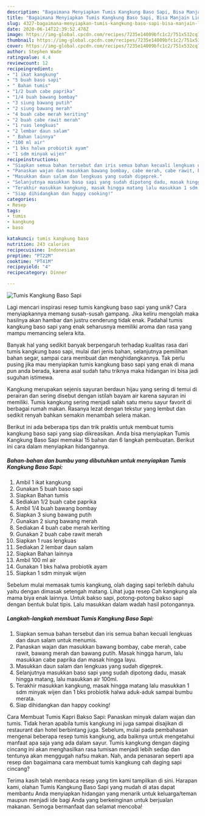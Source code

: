 ```yaml
---
description: "Bagaimana Menyiapkan Tumis Kangkung Baso Sapi, Bisa Manjain Lidah"
title: "Bagaimana Menyiapkan Tumis Kangkung Baso Sapi, Bisa Manjain Lidah"
slug: 4327-bagaimana-menyiapkan-tumis-kangkung-baso-sapi-bisa-manjain-lidah
date: 2020-06-14T22:39:52.478Z
image: https://img-global.cpcdn.com/recipes/7235e14009bfc1c2/751x532cq70/tumis-kangkung-baso-sapi-foto-resep-utama.jpg
thumbnail: https://img-global.cpcdn.com/recipes/7235e14009bfc1c2/751x532cq70/tumis-kangkung-baso-sapi-foto-resep-utama.jpg
cover: https://img-global.cpcdn.com/recipes/7235e14009bfc1c2/751x532cq70/tumis-kangkung-baso-sapi-foto-resep-utama.jpg
author: Stephen Wade
ratingvalue: 4.4
reviewcount: 12
recipeingredient:
- "1 ikat kangkung"
- "5 buah baso sapi"
- " Bahan tumis"
- "1/2 buah cabe paprika"
- "1/4 buah bawang bombay"
- "3 siung bawang putih"
- "2 siung bawang merah"
- "4 buah cabe merah keriting"
- "2 buah cabe rawit merah"
- "1 ruas lengkuas"
- "2 lembar daun salam"
- " Bahan lainnya"
- "100 ml air"
- "1 bks halwa probiotik ayam"
- "1 sdm minyak wijen"
recipeinstructions:
- "Siapkan semua bahan tersebut dan iris semua bahan kecuali lengkuas dan daun salam untuk menumis."
- "Panaskan wajan dan masukkan bawang bombay, cabe merah, cabe rawit, bawang merah dan bawang putih. Masak hingga harum, lalu masukkan cabe paprika dan masak hingga layu."
- "Masukkan daun salam dan lengkuas yang sudah digeprek."
- "Selanjutnya masukkan baso sapi yang sudah dipotong dadu, masak hingga matang, lalu masukkan air 100ml."
- "Terakhir masukkan kangkung, masak hingga matang lalu masukkan 1 sdm minyak wijen dan 1 bks probiotik halwa aduk-aduk sampai bumbu merata."
- "Siap dihidangkan dan happy cooking!"
categories:
- Resep
tags:
- tumis
- kangkung
- baso

katakunci: tumis kangkung baso 
nutrition: 243 calories
recipecuisine: Indonesian
preptime: "PT22M"
cooktime: "PT41M"
recipeyield: "4"
recipecategory: Dinner

---
```



![Tumis Kangkung Baso Sapi](https://img-global.cpcdn.com/recipes/7235e14009bfc1c2/751x532cq70/tumis-kangkung-baso-sapi-foto-resep-utama.jpg)

Lagi mencari inspirasi resep tumis kangkung baso sapi yang unik? Cara menyiapkannya memang susah-susah gampang. Jika keliru mengolah maka hasilnya akan hambar dan justru cenderung tidak enak. Padahal tumis kangkung baso sapi yang enak seharusnya memiliki aroma dan rasa yang mampu memancing selera kita.

Banyak hal yang sedikit banyak berpengaruh terhadap kualitas rasa dari tumis kangkung baso sapi, mulai dari jenis bahan, selanjutnya pemilihan bahan segar, sampai cara membuat dan menghidangkannya. Tak perlu pusing jika mau menyiapkan tumis kangkung baso sapi yang enak di mana pun anda berada, karena asal sudah tahu triknya maka hidangan ini bisa jadi suguhan istimewa.

Kangkung merupakan sejenis sayuran berdaun hijau yang sering di temui di perairan dan sering disebut dengan istilah bayam air karena sayuran ini memiliki. Tumis kangkung sering menjadi salah satu menu sayur favorit di berbagai rumah makan. Rasanya lezat dengan tekstur yang lembut dan sedikit renyah bahkan semakin menambah selera makan.


Berikut ini ada beberapa tips dan trik praktis untuk membuat tumis kangkung baso sapi yang siap dikreasikan. Anda bisa menyiapkan Tumis Kangkung Baso Sapi memakai 15 bahan dan 6 langkah pembuatan. Berikut ini cara dalam menyiapkan hidangannya.

<!--inarticleads1-->

##### Bahan-bahan dan bumbu yang dibutuhkan untuk menyiapkan Tumis Kangkung Baso Sapi:

1. Ambil 1 ikat kangkung
1. Gunakan 5 buah baso sapi
1. Siapkan  Bahan tumis
1. Sediakan 1/2 buah cabe paprika
1. Ambil 1/4 buah bawang bombay
1. Siapkan 3 siung bawang putih
1. Gunakan 2 siung bawang merah
1. Sediakan 4 buah cabe merah keriting
1. Gunakan 2 buah cabe rawit merah
1. Siapkan 1 ruas lengkuas
1. Sediakan 2 lembar daun salam
1. Siapkan  Bahan lainnya
1. Ambil 100 ml air
1. Gunakan 1 bks halwa probiotik ayam
1. Siapkan 1 sdm minyak wijen


Sebelum mulai memasak tumis kangkung, olah daging sapi terlebih dahulu yaitu dengan dimasak setengah matang. Lihat juga resep Cah kangkung ala mama biya enak lainnya. Untuk bakso sapi, potong-potong bakso sapi dengan bentuk bulat tipis. Lalu masukkan dalam wadah hasil potongannya. 

<!--inarticleads2-->

##### Langkah-langkah membuat Tumis Kangkung Baso Sapi:

1. Siapkan semua bahan tersebut dan iris semua bahan kecuali lengkuas dan daun salam untuk menumis.
1. Panaskan wajan dan masukkan bawang bombay, cabe merah, cabe rawit, bawang merah dan bawang putih. Masak hingga harum, lalu masukkan cabe paprika dan masak hingga layu.
1. Masukkan daun salam dan lengkuas yang sudah digeprek.
1. Selanjutnya masukkan baso sapi yang sudah dipotong dadu, masak hingga matang, lalu masukkan air 100ml.
1. Terakhir masukkan kangkung, masak hingga matang lalu masukkan 1 sdm minyak wijen dan 1 bks probiotik halwa aduk-aduk sampai bumbu merata.
1. Siap dihidangkan dan happy cooking!


Cara Membuat Tumis Kapri Bakso Sapi: Panaskan minyak dalam wajan dan tumis. Tidak heran apabila tumis kangkung ini juga sampai disajikan di restaurant dan hotel berbintang juga. Sebelum, mulai pada pembahasan mengenai beberapa resep tumis kangkung, ada baiknya untuk mengetahui manfaat apa saja yang ada dalam sayur. Tumis kangkung dengan daging cincang ini akan menghasilkan rasa tumisan menjadi lebih sedap dan tentunya akan menggugah nafsu makan. Nah, anda penasaran seperti apa resep dan bagaimana cara membuat tumis kangkung cah daging sapi cincang? 

Terima kasih telah membaca resep yang tim kami tampilkan di sini. Harapan kami, olahan Tumis Kangkung Baso Sapi yang mudah di atas dapat membantu Anda menyiapkan hidangan yang menarik untuk keluarga/teman maupun menjadi ide bagi Anda yang berkeinginan untuk berjualan makanan. Semoga bermanfaat dan selamat mencoba!
